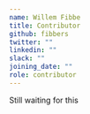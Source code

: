 ```yaml
---
name: Willem Fibbe
title: Contributor
github: fibbers
twitter: ""
linkedin: ""
slack: ""
joining_date: ""
role: contributor
---
```


Still waiting for this
